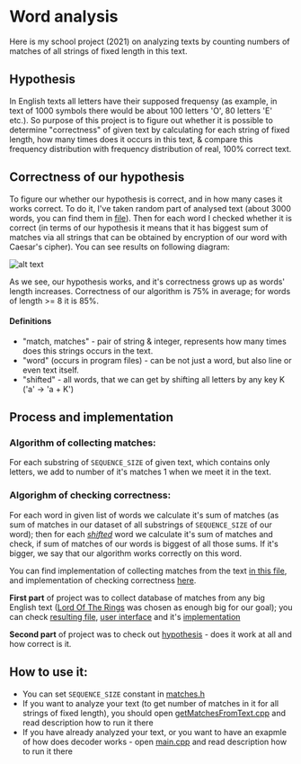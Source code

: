 # Word analysis
Here is my school project (2021) on analyzing texts by counting numbers of matches of all strings of fixed length in this text.

## Hypothesis
In English texts all letters have their supposed frequensy (as example, in text of 1000 symbols there would be about 100 letters 'O', 80 letters 'E' etc.). So purpose of this project is to figure out whether it is possible to determine "correctness" of given text by calculating for each string of fixed length, how many times does it occurs in this text, & compare this frequency distribution with frequency distribution of real, 100% correct text.

## Correctness of our hypothesis
To figure our whether our hypothesis is correct, and in how many cases it works correct. To do it, I've taken random part of analysed text (about 3000 words, you can find them in [file](https://github.com/andzh1/words-analysis/blob/main/wordsForCheck.txt)). Then for each word I checked whether it is correct (in terms of our hypothesis it means that it has biggest sum of matches via all strings that can be obtained by encryption of our word with Caesar's cipher). You can see results on following diagram:

 ![alt text](https://github.com/andzh1/words-analysis/blob/main/Diagramm%20of%20correctness.png) 
 
 As we see, our hypothesis works, and it's correctness grows up as words' length increases. Correctness of our algorithm is 75% in average; for words of length >= 8 it is 85%. 

#### Definitions
- "match, matches" - pair of string & integer, represents how many times does this strings occurs in the text.
- "word" (occurs in program files) - can be not just a word, but also line or even text itself.
- "shifted" - all words, that we can get by shifting all letters by any key K ('a' -> 'a + K')

## Process and implementation
 
 ### Algorithm of collecting matches: 
 For each substring of `SEQUENCE_SIZE` of given text, which contains only letters, we add to number of it's matches 1 when we meet it in the text.
 
 ### Algorighm of checking correctness:
 For each word in given list of words we calculate it's sum of matches (as sum of matches in our dataset of all substrings of `SEQUENCE_SIZE` of our word); then for each  *[shifted](#Definitions)* word we calculate it's sum of matches and check, if sum of matches of our words is biggest of all those sums. If it's bigger, we say that our algorithm works correctly on this word.
 
 You can find implementation of collecting matches from the text [in this file](https://github.com/andzh1/words-analysis/blob/main/getMatchesFromText.cpp), and implementation of checking correctness [here](https://github.com/andzh1/words-analysis/blob/main/wordCheck.h).

**First part** of project was to collect database of matches from any big English text ([Lord Of The Rings](https://en.wikipedia.org/wiki/The_Lord_of_the_Rings) was chosen as enough big for our goal); you can check [resulting file](https://github.com/andzh1/words-analysis/blob/main/LordMatches.txt), [user interface](https://github.com/andzh1/words-analysis/blob/main/getMatchesFromText.cpp) and it's [implementation](https://github.com/andzh1/words-analysis/blob/main/getMatchesFromText.cpp)

**Second part** of project was to check out [hypothesis](#Hypothesis) - does it work at all and how correct is it.

## How to use it:
- You can set `SEQUENCE_SIZE` constant in [matches.h](https://github.com/andzh1/words-analysis/blob/main/matches.h)
- If you want to analyze your text (to get number of matches in it for all strings of fixed length), you should open [getMatchesFromText.cpp](https://github.com/andzh1/words-analysis/blob/main/getMatchesFromText.cpp) and read description how to run it there
- If you have already analyzed your text, or you want to have an exapmle of how does decoder works - open [main.cpp](https://github.com/andzh1/words-analysis/blob/main/main.cpp) and read description how to run it there
